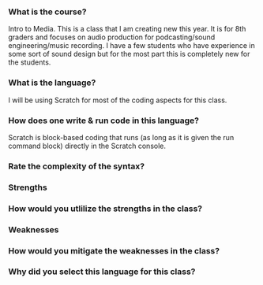 ### What is the course?

Intro to Media. This is a class that I am creating new this year. It is for 8th graders and focuses on audio production for podcasting/sound engineering/music recording. I have a few students who have experience in some sort of sound design but for the most part this is completely new for the students.

### What is the language?

I will be using Scratch for most of the coding aspects for this class.

### How does one write & run code in this language?

Scratch is block-based coding that runs (as long as it is given the run command block) directly in the Scratch console. 

### Rate the complexity of the syntax?

### Strengths

### How would you utlilize the strengths in the class?

### Weaknesses

### How would you mitigate the weaknesses in the class?

### Why did you select this language for this class?
